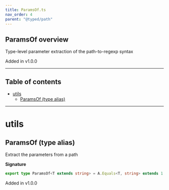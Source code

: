 ```yaml
---
title: ParamsOf.ts
nav_order: 4
parent: "@typed/path"
---
```


## ParamsOf overview

Type-level parameter extraction of the path-to-regexp syntax

Added in v1.0.0

---

<h2 class="text-delta">Table of contents</h2>

- [utils](#utils)
  - [ParamsOf (type alias)](#paramsof-type-alias)

---

# utils

## ParamsOf (type alias)

Extract the parameters from a path

**Signature**

```ts
export type ParamsOf<T extends string> = A.Equals<T, string> extends 1 ? {} : ToParams<ParseSegments<PathToSegments<T>>>
```

Added in v1.0.0
